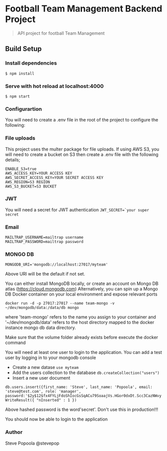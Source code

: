 # Football Team Management Backend Project

> API project for football Team Management

## Build Setup


### Install dependencies
`$ npm install`

### Serve with hot reload at localhost:4000
`$ npm start`

### Configurartion

You will need to create a .env file in the root of the project to configure the following:

### File uploads
This project uses the multer package for file uploads. If using AWS S3, you will need to create a bucket on S3 then create a .env file with the following details;

```
ENABLE_S3=true
AWS_ACCESS_KEY=YOUR ACCESS KEY
AWS_SECRET_ACCESS_KEY=YOUR SECRET ACCESS KEY
AWS_REGION=S3 REGION
AWS_S3_BUCKET=S3 BUCKET
```

### JWT
You will need a secret for JWT authentication
```JWT_SECRET=`your super secret```

### Email
```
MAILTRAP_USERNAME=mailtrap username
MAILTRAP_PASSWORD=mailtrap password
```

### MONGO DB
`MONGODB_URI='mongodb://localhost:27017/myteam'`

Above URI will be the default if not set.

You can either install MongoDB locally, or create an account on Mongo DB atlas (https://cloud.mongodb.com)
Alternatively, you can spin up a Mongo DB Docker container on your local environment and expose relevant ports

```
docker run -d -p 27017:27017 --name team-mongo -v ~/dev/mongodb/data:/data/db mongo
```
where 'team-mongo' refers to the name you assign to your container and '~/dev/mongodb/data' refers to the host directory mapped to the docker instance mongo db data directory.

Make sure that the volume folder already exists before execute the docker command

You will need at least one user to login to the application. You can add a test user by logging in to your mongodb console
- Create a new datase
`use myteam`
- Add the users collection to the database
`db.createCollection("users")`
- Insert a new user document
```
db.users.insert({first_name: 'Steve', last_name: 'Popoola', email: 'steve@test.com', role: 'manager', password:'$2y$12$fx4FYLjFdoShIocGsSqACu79SoaajVs.HGor0dxDt.Scc3CazNWvy'})
WriteResult({ "nInserted" : 1 })
```
Above hashed password is the word'secret'. Don't use this in production!!!

You should now be able to login to the application

### Author
Steve Popoola @stevepop
````
